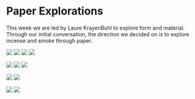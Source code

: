 # Paper Explorations

This week we are led by Laure KrayenBuhl to explore form and material. Through our initial conversation, the direction we decided on is to explore incense and smoke through paper.

![](images/prototyping_incense_1.jpg)
![](images/prototyping_incense_1a.jpg)
![](images/prototyping_incense_1b.jpg)
![](images/prototyping_incense_1c.jpg)

![](images/prototyping_incense_2.jpg)
![](images/prototyping_incense_3.jpg)
![](images/prototyping_incense_4.jpg)

![](images/prototyping_incense_5.jpg)
![](images/prototyping_hungry_hungry_heart.jpg)

![](images/prototyping_incense_6.jpg)
![](images/prototyping_incense_7.jpg)